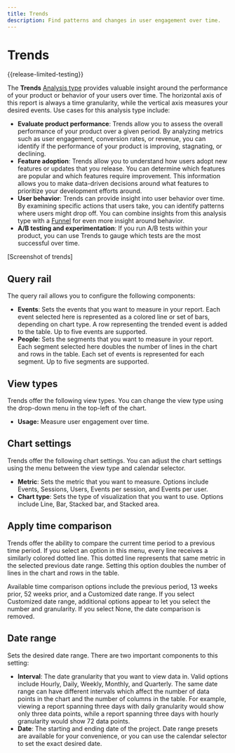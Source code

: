 ```yaml
---
title: Trends
description: Find patterns and changes in user engagement over time.
---
```

# Trends

{{release-limited-testing}}

The **Trends** [Analysis type](overview.md) provides valuable insight around the performance of your product or behavior of your users over time. The horizontal axis of this report is always a time granularity, while the vertical axis measures your desired events. Use cases for this analysis type include:

* **Evaluate product performance**: Trends allow you to assess the overall performance of your product over a given period. By analyzing metrics such as user engagement, conversion rates, or revenue, you can identify if the performance of your product is improving, stagnating, or declining.
* **Feature adoption**: Trends allow you to understand how users adopt new features or updates that you release. You can determine which features are popular and which features require improvement. This information allows you to make data-driven decisions around what features to prioritize your development efforts around.
* **User behavior**: Trends can provide insight into user behavior over time. By examining specific actions that users take, you can identify patterns where users might drop off. You can combine insights from this analysis type with a [Funnel](funnel.md) for even more insight around behavior.
* **A/B testing and experimentation**: If you run A/B tests within your product, you can use Trends to gauge which tests are the most successful over time.

[Screenshot of trends]

## Query rail

The query rail allows you to configure the following components:

* **Events**: Sets the events that you want to measure in your report. Each event selected here is represented as a colored line or set of bars, depending on chart type. A row representing the trended event is added to the table. Up to five events are supported.
* **People**: Sets the segments that you want to measure in your report. Each segment selected here doubles the number of lines in the chart and rows in the table. Each set of events is represented for each segment. Up to five segments are supported.

## View types

Trends offer the following view types. You can change the view type using the drop-down menu in the top-left of the chart.

* **Usage:** Measure user engagement over time.

## Chart settings

Trends offer the following chart settings. You can adjust the chart settings using the menu between the view type and calendar selector.

* **Metric**: Sets the metric that you want to measure. Options include Events, Sessions, Users, Events per session, and Events per user.
* **Chart type**: Sets the type of visualization that you want to use. Options include Line, Bar, Stacked bar, and Stacked area.

## Apply time comparison

Trends offer the ability to compare the current time period to a previous time period. If you select an option in this menu, every line receives a similarly colored dotted line. This dotted line represents that same metric in the selected previous date range. Setting this option doubles the number of lines in the chart and rows in the table.

Available time comparison options include the previous period, 13 weeks prior, 52 weeks prior, and a Customized date range. If you select Customized date range, additional options appear to let you select the number and granularity. If you select None, the date comparison is removed.

## Date range

Sets the desired date range. There are two important components to this setting:

* **Interval**: The date granularity that you want to view data in. Valid options include Hourly, Daily, Weekly, Monthly, and Quarterly. The same date range can have different intervals which affect the number of data points in the chart and the number of columns in the table. For example, viewing a report spanning three days with daily granularity would show only three data points, while a report spanning three days with hourly granularity would show 72 data points.
* **Date**: The starting and ending date of the project. Date range presets are available for your convenience, or you can use the calendar selector to set the exact desired date.
